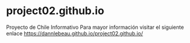 # project02.github.io
Proyecto de Chile Informativo
Para mayor información visitar el siguiente enlace https://dannlebeau.github.io/project02.github.io/
